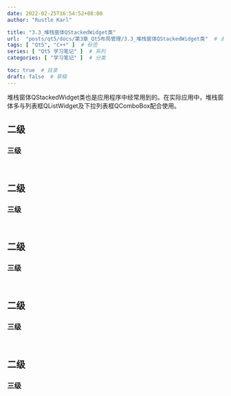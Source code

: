 ```yaml
---
date: 2022-02-25T16:54:52+08:00
author: "Rustle Karl"

title: "3.3_堆栈窗体QStackedWidget类"
url:  "posts/qt5/docs/第3章_Qt5布局管理/3.3_堆栈窗体QStackedWidget类"  # 永久链接
tags: [ "Qt5", "C++" ]  # 标签
series: [ "Qt5 学习笔记" ]  # 系列
categories: [ "学习笔记" ]  # 分类

toc: true  # 目录
draft: false  # 草稿
---
```


堆栈窗体QStackedWidget类也是应用程序中经常用到的。在实际应用中，堆栈窗体多与列表框QListWidget及下拉列表框QComboBox配合使用。

## 二级

### 三级

```c++

```

```c++

```


## 二级

### 三级

```c++

```

```c++

```


## 二级

### 三级

```c++

```

```c++

```


## 二级

### 三级

```c++

```

```c++

```


## 二级

### 三级

```c++

```

```c++

```


